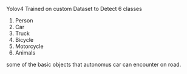 Yolov4 Trained on custom Dataset to Detect 6 classes
1. Person
2. Car
3. Truck
4. Bicycle
5. Motorcycle
6. Animals

some of the basic objects that autonomus car can encounter on road.
